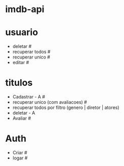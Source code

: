# imdb-api

# usuario
 - deletar #
 - recuperar todos #
 - recuperar unico #
 - editar #

# titulos
 - Cadastrar - A #
 - recuperar unico (com avaliacoes) #
 - recuperar todos por filtro (genero | diretor | atores)
 - deletar - A
 - Avaliar #

# Auth
- Criar #
 - logar #